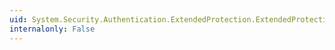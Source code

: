 ```yaml
---
uid: System.Security.Authentication.ExtendedProtection.ExtendedProtectionPolicyTypeConverter.#ctor
internalonly: False
---
```

